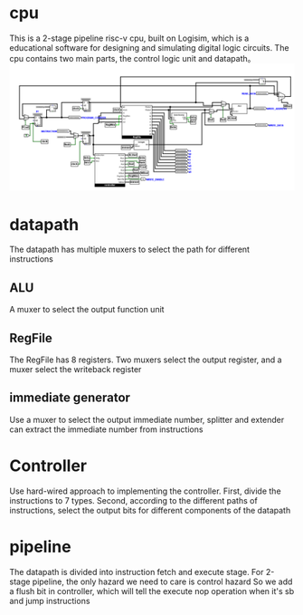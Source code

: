 # cpu
This is a 2-stage pipeline risc-v cpu, built on Logisim, which is a educational software for designing and simulating digital logic circuits.
The cpu contains two main parts, the control logic unit and datapath。
[![overview](img/cpu.png)](https://github.com/morningbellring/cpu/blob/main/img/cpu.png)

# datapath 
The datapath has multiple muxers to select the path for different instructions

## ALU 
A muxer to select the output function unit

## RegFile 
The RegFile has 8 registers. Two muxers select the output register, and a muxer select the writeback register

## immediate generator
Use a muxer to select the output immediate number, splitter and extender can extract the immediate number from instructions

# Controller
Use hard-wired approach to implementing the controller. 
First, divide the instructions to 7 types.
Second, according to the different paths of instructions, select the output bits for different components of the datapath

# pipeline
The datapath is divided into instruction fetch and execute stage. 
For 2-stage pipeline, the only hazard we need to care is control hazard
So we add a flush bit in controller, which will tell the execute nop operation when it's sb and jump instructions
